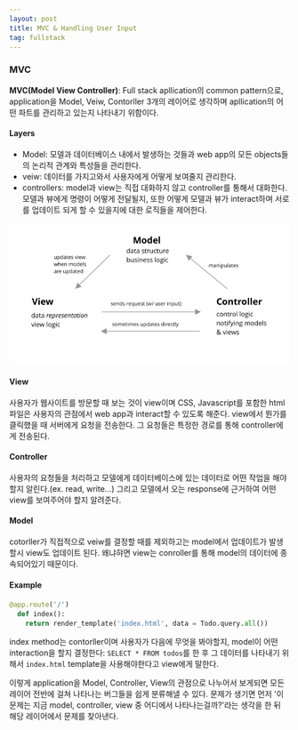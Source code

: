 ```yaml
---
layout: post
title: MVC & Handling User Input
tag: fullstack
---
```

### MVC
**MVC(Model View Controller)**: Full stack apllication의 common pattern으로, application을 Model, Veiw, Contorller 3개의 레이어로 생각하며
apllication의 어떤 파트를 관리하고 있는지 나타내기 위함이다.

#### Layers
- Model: 모델과 데이터베이스 내에서 발생하는 것들과 web app의 모든 objects들의 논리적 관계와 특성들을 관리한다.
- veiw: 데이터를 가지고와서 사용자에게 어떻게 보여줄지 관리한다.
- controllers: model과 view는 직접 대화하지 않고 controller를 통해서 대화한다. 모델과 뷰에게 명령이 어떻게 전달될지, 또한 어떻게 모델과
뷰가 interact하며 서로를 업데이트 되게 할 수 있을지에 대한 로직들을 제어한다.

![mvc](/img/mvc.png)

#### View
사용자가 웹사이트를 방문할 때 보는 것이 view이며 CSS, Javascript를 포함한 html파일은 사용자의 관점에서 web app과 interact할 수 있도록 해준다.
view에서 뭔가를 클릭했을 때 서버에게 요청을 전송한다. 그 요청들은 특정한 경로를 통해 controller에게 전송된다.

#### Controller
사용자의 요청들을 처리하고 모델에게 데이터베이스에 있는 데이터로 어떤 작업을 해야할지 알린다.(ex. read, write...)
그리고 모델에서 오는 response에 근거하여 어떤 view를 보여주어야 할지 알려준다.

#### Model
cotorller가 직접적으로 veiw를 결정할 때를 제외하고는 model에서 업데이트가 발생할시 view도 업데이트 된다.
왜냐햐면 view는 conroller를 통해 model의 데이터에 종속되어있기 때문이다.

#### Example
```python
@app.route('/')
  def index():
    return render_template('index.html', data = Todo.query.all())
```

index method는 contorller이며 사용자가 다음에 무엇을 봐야할지, model이 어떤 interaction을 할지 결정한다:  `SELECT * FROM todos`를 한 후 
그 데이터를 나타내기 위해서 `index.html` template을 사용해야한다고 view에게 말한다.


이렇게 application을 Model, Controller, View의 관점으로 나누어서 보게되면 모든 레이어 전반에 걸쳐 나타나는 버그들을 쉽게 분류해낼 수 있다.
문제가 생기면 먼저 '이 문제는 지금 model, controller, view 중 어디에서 나타나는걸까?'라는 생각을 한 뒤 해당 레이어에서 문제를 찾아낸다.


